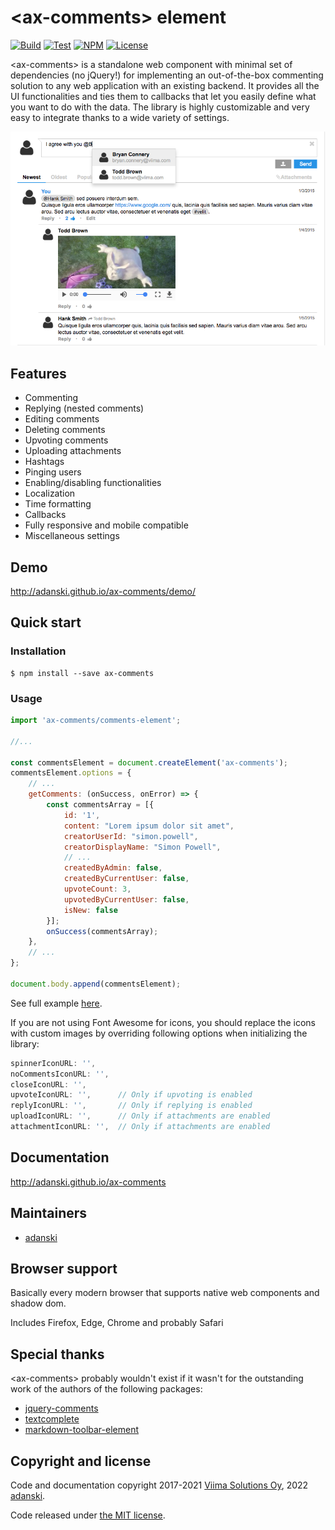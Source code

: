 # &lt;ax-comments&gt; element
[![Build](https://github.com/adanski/ax-comments/actions/workflows/build.yml/badge.svg?branch=master)](https://github.com/adanski/ax-comments/actions/workflows/build.yml)
[![Test](https://github.com/adanski/ax-comments/actions/workflows/test.yml/badge.svg?branch=master)](https://github.com/adanski/ax-comments/actions/workflows/test.yml)
[![NPM](https://img.shields.io/npm/v/ax-comments?logo=npm)](https://www.npmjs.com/package/ax-comments)
[![License](https://img.shields.io/github/license/adanski/ax-comments)](#copyright-and-license)

&lt;ax-comments&gt; is a standalone web component with minimal set of dependencies (no jQuery!) for implementing an out-of-the-box commenting solution to any web application with an existing backend. It provides all the UI functionalities and ties them to callbacks that let you easily define what you want to do with the data. The library is highly customizable and very easy to integrate thanks to a wide variety of settings.

![Screenshot of ax-comments](screenshot.png?raw=true "Screenshot of ax-comments")

## Features

- Commenting
- Replying (nested comments)
- Editing comments
- Deleting comments
- Upvoting comments
- Uploading attachments
- Hashtags
- Pinging users
- Enabling/disabling functionalities
- Localization
- Time formatting
- Callbacks
- Fully responsive and mobile compatible
- Miscellaneous settings

## Demo
http://adanski.github.io/ax-comments/demo/

## Quick start
### Installation
```console
$ npm install --save ax-comments
```

### Usage
```javascript
import 'ax-comments/comments-element';

//...

const commentsElement = document.createElement('ax-comments');
commentsElement.options = {
    // ...
    getComments: (onSuccess, onError) => {
        const commentsArray = [{
            id: '1',
            content: "Lorem ipsum dolor sit amet",
            creatorUserId: "simon.powell",
            creatorDisplayName: "Simon Powell",
            // ...
            createdByAdmin: false,
            createdByCurrentUser: false,
            upvoteCount: 3,
            upvotedByCurrentUser: false,
            isNew: false
        }];
        onSuccess(commentsArray);
    },
    // ...
};

document.body.append(commentsElement);
```

See full example [here](https://github.com/adanski/ax-comments/blob/gh-pages/demo/demo.js).

If you are not using Font Awesome for icons, you should replace the icons with custom images by overriding following options when initializing the library:

```javascript
spinnerIconURL: '',
noCommentsIconURL: '',
closeIconURL: '',
upvoteIconURL: '',      // Only if upvoting is enabled
replyIconURL: '',       // Only if replying is enabled
uploadIconURL: '',      // Only if attachments are enabled
attachmentIconURL: '',  // Only if attachments are enabled
```

## Documentation
http://adanski.github.io/ax-comments

## Maintainers
- [adanski](https://github.com/adanski)

## Browser support
Basically every modern browser that supports native web components and shadow dom.

Includes Firefox, Edge, Chrome and probably Safari

## Special thanks
&lt;ax-comments&gt; probably wouldn't exist if it wasn't for the outstanding work of the authors of the following packages:
- [jquery-comments](https://github.com/Viima/jquery-comments)
- [textcomplete](https://github.com/yuku/textcomplete)
- [markdown-toolbar-element](https://github.com/github/markdown-toolbar-element)

## Copyright and license
Code and documentation copyright 2017-2021 [Viima Solutions Oy](https://www.viima.com/), 2022 [adanski](https://github.com/adanski).

Code released under [the MIT license](https://github.com/adanski/ax-comments/blob/master/LICENSE).
